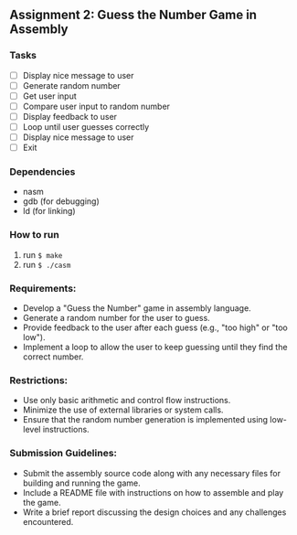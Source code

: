 ## Assignment 2: Guess the Number Game in Assembly
### Tasks

- [ ] Display nice message to user
- [ ] Generate random number
- [ ] Get user input
- [ ] Compare user input to random number
- [ ] Display feedback to user
- [ ] Loop until user guesses correctly
- [ ] Display nice message to user
- [ ] Exit

### Dependencies

* nasm
* gdb (for debugging)
* ld (for linking)

### How to run
1. run `$ make`
3. run `$ ./casm`
   
### Requirements:

* Develop a "Guess the Number" game in assembly language.
* Generate a random number for the user to guess.
* Provide feedback to the user after each guess (e.g., "too high" or "too low").
* Implement a loop to allow the user to keep guessing until they find the correct number.

### Restrictions:

* Use only basic arithmetic and control flow instructions.
* Minimize the use of external libraries or system calls.
* Ensure that the random number generation is implemented using low-level instructions.

### Submission Guidelines:

* Submit the assembly source code along with any necessary files for building and running the game.
* Include a README file with instructions on how to assemble and play the game.
* Write a brief report discussing the design choices and any challenges encountered.
